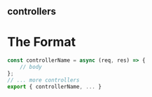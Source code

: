 ## controllers

# The Format

```js
const controllerName = async (req, res) => {
    // body
};
// ... more controllers
export { controllerName, ... }
```